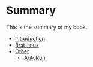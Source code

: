 # Summary
This is the summary of my book.
* [introduction](README.md)
* [first-linux](Install/My-First-Linux.md)
* [Other](Other/README.md)
	* [AutoRun](Other/AutoRun/AutoRun类病毒防治策略.md)

